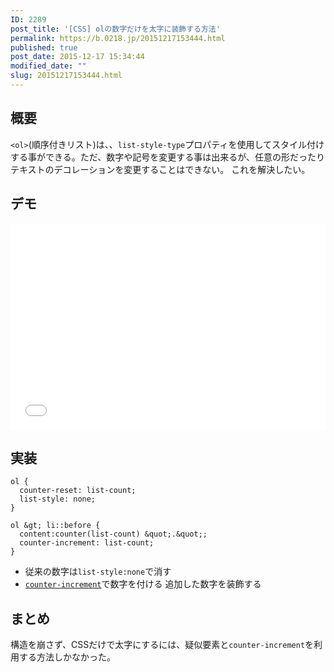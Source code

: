 ```yaml
---
ID: 2289
post_title: '[CSS] olの数字だけを太字に装飾する方法'
permalink: https://b.0218.jp/20151217153444.html
published: true
post_date: 2015-12-17 15:34:44
modified_date: ""
slug: 20151217153444.html
---
```

## 概要

`<ol>`(順序付きリスト)は、、`list-style-type`プロパティを使用してスタイル付けする事ができる。ただ、数字や記号を変更する事は出来るが、任意の形だったりテキストのデコレーションを変更することはできない。
これを解決したい。

<!--more-->

## デモ

<iframe height='330' scrolling='no' title='order list design' src='//codepen.io/hiro0218/embed/gdWQoM/?height=330&theme-id=light&default-tab=result&embed-version=2' frameborder='no' allowtransparency='true' allowfullscreen='true' style='width: 100%;'>See the Pen <a href='https://codepen.io/hiro0218/pen/gdWQoM/'>order list design</a> by hiro (<a href='https://codepen.io/hiro0218'>@hiro0218</a>) on <a href='https://codepen.io'>CodePen</a>.
</iframe>

## 実装

```language-css
ol {
  counter-reset: list-count; 
  list-style: none; 
}

ol &gt; li::before {
  content:counter(list-count) &quot;.&quot;;
  counter-increment: list-count;
}
```

- 従来の数字は`list-style:none`で消す
- [`counter-increment`](https://developer.mozilla.org/ja/docs/Web/CSS/counter-increment)で数字を付ける
  追加した数字を装飾する

## まとめ

構造を崩さず、CSSだけで太字にするには、疑似要素と`counter-increment`を利用する方法しかなかった。